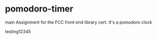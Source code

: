 # pomodoro-timer
main
Assignment for the FCC front end library cert. It's a pomodoro clock 

testing12345